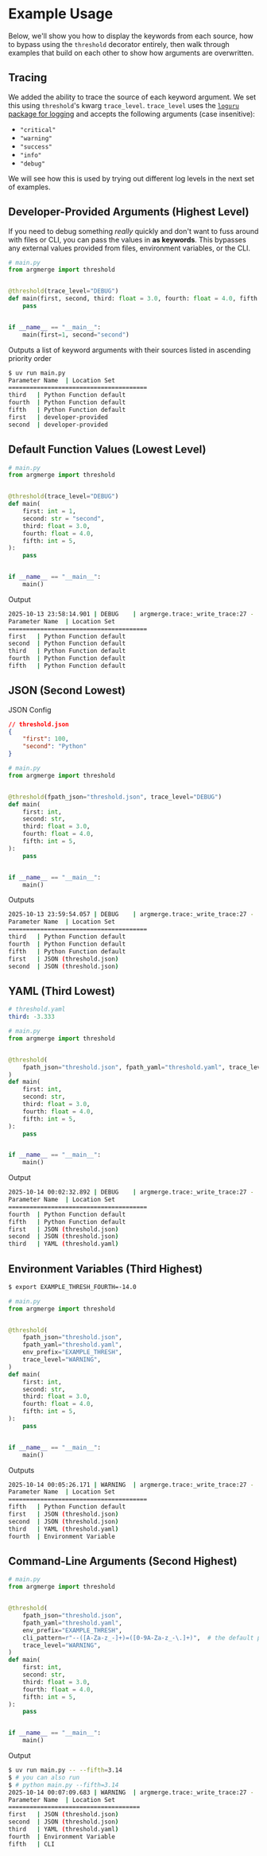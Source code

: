 # Example Usage
Below, we'll show you how to display the keywords from each source, how to bypass using the `threshold` decorator entirely, then walk through examples that build on each other to show how arguments are overwritten.

## Tracing
We added the ability to trace the source of each keyword argument. We set this using `threshold`'s kwarg `trace_level`. `trace_level` uses the [`loguru` package for logging](https://github.com/Delgan/loguru) and accepts the following arguments (case insenitive): 

- `"critical"`
- `"warning"`
- `"success"`
- `"info"`
- `"debug"`

We will see how this is used by trying out different log levels in the next set of examples.

## Developer-Provided Arguments (Highest Level)
If you need to debug something _really_ quickly and don't want to fuss around with files or CLI, you can pass the values in **as keywords**. This bypasses any external values provided from files, environment variables, or the CLI.
```py
# main.py
from argmerge import threshold


@threshold(trace_level="DEBUG")
def main(first, second, third: float = 3.0, fourth: float = 4.0, fifth: int = 5):
    pass


if __name__ == "__main__":
    main(first=1, second="second")
```
Outputs a list of keyword arguments with their sources listed in ascending priority order
```sh
$ uv run main.py
Parameter Name  | Location Set           
=======================================
third   | Python Function default
fourth  | Python Function default
fifth   | Python Function default
first   | developer-provided     
second  | developer-provided
```


## Default Function Values (Lowest Level)
```py
# main.py
from argmerge import threshold


@threshold(trace_level="DEBUG")
def main(
    first: int = 1,
    second: str = "second",
    third: float = 3.0,
    fourth: float = 4.0,
    fifth: int = 5,
):
    pass


if __name__ == "__main__":
    main()
```
Output
```sh
2025-10-13 23:58:14.901 | DEBUG    | argmerge.trace:_write_trace:27 - 
Parameter Name  | Location Set           
=======================================
first   | Python Function default
second  | Python Function default
third   | Python Function default
fourth  | Python Function default
fifth   | Python Function default
```

## JSON (Second Lowest)
JSON Config
```json
// threshold.json
{
    "first": 100,
    "second": "Python"
}
```
```py
# main.py
from argmerge import threshold


@threshold(fpath_json="threshold.json", trace_level="DEBUG")
def main(
    first: int,
    second: str,
    third: float = 3.0,
    fourth: float = 4.0,
    fifth: int = 5,
):
    pass


if __name__ == "__main__":
    main()
```
Outputs
```sh
2025-10-13 23:59:54.057 | DEBUG    | argmerge.trace:_write_trace:27 - 
Parameter Name  | Location Set           
=======================================
third   | Python Function default
fourth  | Python Function default
fifth   | Python Function default
first   | JSON (threshold.json)  
second  | JSON (threshold.json)  
```


## YAML (Third Lowest)
```yaml
# threshold.yaml
third: -3.333
```
```py
# main.py
from argmerge import threshold


@threshold(
    fpath_json="threshold.json", fpath_yaml="threshold.yaml", trace_level="DEBUG"
)
def main(
    first: int,
    second: str,
    third: float = 3.0,
    fourth: float = 4.0,
    fifth: int = 5,
):
    pass


if __name__ == "__main__":
    main()
```
Output
```sh
2025-10-14 00:02:32.892 | DEBUG    | argmerge.trace:_write_trace:27 - 
Parameter Name  | Location Set           
=======================================
fourth  | Python Function default
fifth   | Python Function default
first   | JSON (threshold.json)  
second  | JSON (threshold.json)  
third   | YAML (threshold.yaml)  
```

## Environment Variables (Third Highest)
```sh
$ export EXAMPLE_THRESH_FOURTH=-14.0
```
```py
# main.py
from argmerge import threshold


@threshold(
    fpath_json="threshold.json",
    fpath_yaml="threshold.yaml",
    env_prefix="EXAMPLE_THRESH",
    trace_level="WARNING",
)
def main(
    first: int,
    second: str,
    third: float = 3.0,
    fourth: float = 4.0,
    fifth: int = 5,
):
    pass


if __name__ == "__main__":
    main()
```
Outputs
```sh
2025-10-14 00:05:26.171 | WARNING  | argmerge.trace:_write_trace:27 - 
Parameter Name  | Location Set           
=======================================
fifth   | Python Function default
first   | JSON (threshold.json)  
second  | JSON (threshold.json)  
third   | YAML (threshold.yaml)  
fourth  | Environment Variable   
```

## Command-Line Arguments (Second Highest)

```py
# main.py
from argmerge import threshold


@threshold(
    fpath_json="threshold.json",
    fpath_yaml="threshold.yaml",
    env_prefix="EXAMPLE_THRESH",
    cli_pattern=r"--([A-Za-z_-]+)=([0-9A-Za-z_-\.]+)",  # the default pattern
    trace_level="WARNING",
)
def main(
    first: int,
    second: str,
    third: float = 3.0,
    fourth: float = 4.0,
    fifth: int = 5,
):
    pass


if __name__ == "__main__":
    main()
```

Output
```sh
$ uv run main.py -- --fifth=3.14
$ # you can also run
$ # python main.py --fifth=3.14
2025-10-14 00:07:09.683 | WARNING  | argmerge.trace:_write_trace:27 - 
Parameter Name  | Location Set         
=====================================
first   | JSON (threshold.json)
second  | JSON (threshold.json)
third   | YAML (threshold.yaml)
fourth  | Environment Variable 
fifth   | CLI      
```